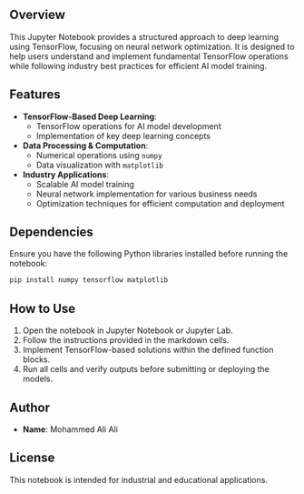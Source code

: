 
## Overview
This Jupyter Notebook provides a structured approach to deep learning using TensorFlow, focusing on neural network optimization. It is designed to help users understand and implement fundamental TensorFlow operations while following industry best practices for efficient AI model training.

## Features
- **TensorFlow-Based Deep Learning**:
  - TensorFlow operations for AI model development
  - Implementation of key deep learning concepts
- **Data Processing & Computation**:
  - Numerical operations using `numpy`
  - Data visualization with `matplotlib`
- **Industry Applications**:
  - Scalable AI model training
  - Neural network implementation for various business needs
  - Optimization techniques for efficient computation and deployment

## Dependencies
Ensure you have the following Python libraries installed before running the notebook:
```bash
pip install numpy tensorflow matplotlib
```

## How to Use
1. Open the notebook in Jupyter Notebook or Jupyter Lab.
2. Follow the instructions provided in the markdown cells.
3. Implement TensorFlow-based solutions within the defined function blocks.
4. Run all cells and verify outputs before submitting or deploying the models.

## Author
- **Name**: Mohammed Ali Ali

## License
This notebook is intended for industrial and educational applications.

